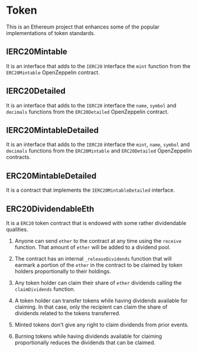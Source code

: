 # Token

This is an Ethereum project that enhances some of the popular implementations of token standards.

## IERC20Mintable

It is an interface that adds to the `IERC20` interface the `mint` function from the `ERC20Mintable` OpenZeppelin contract.


## IERC20Detailed

It is an interface that adds to the `IERC20` interface the `name`, `symbol` and `decimals` functions from the `ERC20Detailed` OpenZeppelin contract.


## IERC20MintableDetailed

It is an interface that adds to the `IERC20` interface the `mint`, `name`, `symbol` and `decimals` functions from the `ERC20Mintable` and `ERC20Detailed` OpenZeppelin contracts.

## ERC20MintableDetailed

It is a contract that implements the `IERC20MintableDetailed` interface.

## ERC20DividendableEth

It is a `ERC20` token contract that is endowed with some rather dividendable qualities. 

1. Anyone can send `ether` to the contract at any time using the `receive` function. That amount of `ether` will be added to a dividend pool.

2. The contract has an internal `_releaseDividends` function that will earmark a portion of the `ether` in the contract to be claimed by token holders proportionally to their holdings.

3. Any token holder can claim their share of `ether` dividends calling the `claimDividends` function.

4. A token holder can transfer tokens while having dividends available for claiming. In that case, only the recipient can claim the share of dividends related to the tokens transferred.

5. Minted tokens don't give any right to claim dividends from prior events.

6. Burning tokens while having dividends available for claiming proportionally reduces the dividends that can be claimed.